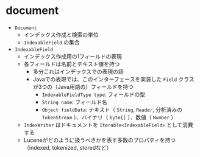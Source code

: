 # document

- `Document`
  - インデックス作成と検索の単位
  - `IndexableField` の集合
- `IndexableField`
  - インデックス作成用の1フィールドの表現
  - 各フィールドは名前とテキスト値を持つ
    - 多分これはインデックスでの表現の話
    - Javaでの表現では、このインターフェースを実装した `Field` クラスが3つの（Java用語の）フィールドを持つ
      - `IndexableFieldType type`: フィールドの型
      - `String name`: フィールド名
      - `Object fieldData`: テキスト（ `String`, `Reader`, 分析済みの `TokenStream` ）、バイナリ（ `byte[]` ）、数値（ `Number` ）
  - `IndexWriter` はドキュメントを `Iterable<IndexableField>` として消費する
  - Luceneがどのように扱うべきかを表す多数のプロパティを持つ（indexed, tokenized, storedなど）
